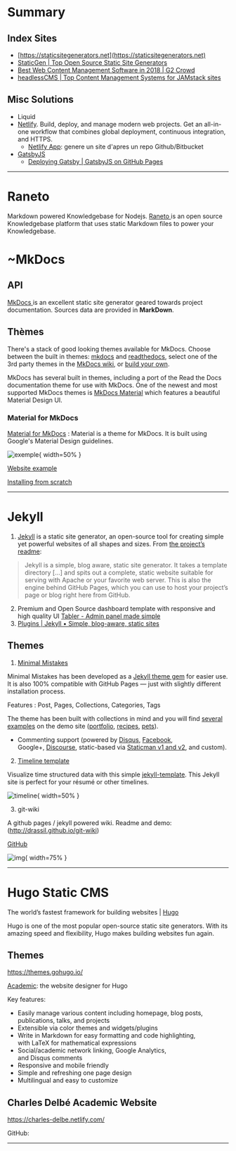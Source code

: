 # Summary
## Index Sites
- [https://staticsitegenerators.net](https://staticsitegenerators.net)
- [StaticGen | Top Open Source Static Site Generators](https://www.staticgen.com/)
- [Best Web Content Management Software in 2018 | G2 Crowd](https://www.g2crowd.com/categories/web-content-management)
- [headlessCMS | Top Content Management Systems for JAMstack sites](https://headlesscms.org/)

## Misc Solutions
- Liquid
- [Netlify](https://www.netlify.com/). Build, deploy, and manage modern web projects. Get an all-in-one workflow that combines global deployment, continuous integration, and HTTPS. 
	- [Netlify App](https://app.netlify.com/): genere un site d'apres un repo Github/Bitbucket
- [GatsbyJS](https://www.gatsbyjs.org/)  
	- [Deploying Gatsby | GatsbyJS on GitHub Pages](https://www.gatsbyjs.org/docs/deploy-gatsby/#github-pages)
 
---

# Raneto
Markdown powered Knowledgebase for Nodejs. [Raneto ](http://raneto.com/) is an open source Knowledgebase platform that uses static Markdown files to power your Knowledgebase. 

# ~MkDocs
## API
[MkDocs ](https://www.mkdocs.org/) is an excellent static site generator geared towards project documentation.
Sources data are provided in **MarkDown**.

## Thèmes
There's a stack of good looking themes available for MkDocs. Choose between the built in themes: [mkdocs](https://www.mkdocs.org/user-guide/styling-your-docs/#mkdocs) and [readthedocs](https://www.mkdocs.org/user-guide/styling-your-docs/#readthedocs), select one of the 3rd party themes in the [MkDocs wiki](https://github.com/mkdocs/mkdocs/wiki/MkDocs-Themes), or [build your own](https://www.mkdocs.org/user-guide/custom-themes/).

MkDocs has several built in themes, including a port of the Read the Docs documentation theme for use with MkDocs. One of the newest and most supported MkDocs themes is [MkDocs Material](https://squidfunk.github.io/mkdocs-material/) which features a beautiful Material Design UI.


### Material for MkDocs
[Material for MkDocs](https://github.com/squidfunk/mkdocs-material/blob/master/docs/index.md) : Material is a theme for MkDocs. It is built using Google's Material Design guidelines.

![exemple](https://i.imgur.com/JmdvO1Q.png){ width=50% }

[Website example](https://squidfunk.github.io/mkdocs-material/)

[Installing from scratch](https://github.com/squidfunk/mkdocs-material/blob/master/docs/getting-started.md)

---
# Jekyll

1. [Jekyll](http://jekyllrb.com/) is a static site generator, an open-source tool for creating simple yet powerful websites of all shapes and sizes. From [the project’s readme](https://github.com/mojombo/jekyll/blob/master/README.markdown):
> Jekyll is a simple, blog aware, static site generator. It takes a template directory \[…\] and spits out a complete, static website suitable for serving with Apache or your favorite web server. This is also the engine behind GitHub Pages, which you can use to host your project’s page or blog right here from GitHub.

2. Premium and Open Source dashboard template with responsive and high quality UI 
[Tabler - Admin panel made simple](https://tabler.github.io/)
3. [Plugins | Jekyll • Simple, blog-aware, static sites](https://jekyllrb.com/docs/plugins/#available-plugins) 

## Themes

1. [Minimal Mistakes](https://mmistakes.github.io/minimal-mistakes/docs/quick-start-guide/)

Minimal Mistakes has been developed as a [Jekyll theme gem](http://jekyllrb.com/docs/themes/) for easier use. It is also 100% compatible with GitHub Pages — just with slightly different installation process.  

Features : Post, Pages, Collections, Categories, Tags

The theme has been built with collections in mind and you will find [several examples](https://mmistakes.github.io/minimal-mistakes/collection-archive/) on the demo site ([portfolio](https://mmistakes.github.io/minimal-mistakes/portfolio/), [recipes](https://mmistakes.github.io/minimal-mistakes/recipes/), [pets](https://mmistakes.github.io/minimal-mistakes/pets/)).  

* Commenting support (powered by [Disqus](https://disqus.com/), [Facebook](https://developers.facebook.com/docs/plugins/comments), Google+, [Discourse](https://www.discourse.org/), static-based via [Staticman v1 and v2](https://staticman.net/), and custom).

2. [Timeline template](https://github.com/lukas-h/jekyll-timeline)

Visualize time structured data with this simple [jekyll-template](https://github.com/lukas-h/jekyll-timeline). This Jekyll site is perfect for your résumé or other timelines.

![timeline](https://i.imgur.com/pr9eyO4.png){ width=50% }

3. git-wiki

A github pages / jekyll powered wiki. Readme and demo: (http://drassil.github.io/git-wiki)

[GitHub](https://github.com/Drassil/git-wiki/tree/gh-pages)

![img](https://i.imgur.com/RfwvnBO.png=25){ width=75% }

---

# Hugo Static CMS

The world’s fastest framework for building websites | [Hugo](https://gohugo.io/)

Hugo is one of the most popular open-source static site generators. With its amazing speed and flexibility, Hugo makes building websites fun again.  

## Themes
https://themes.gohugo.io/

[Academic](https://themes.gohugo.io/theme/academic/): the website designer for Hugo

Key features:

- Easily manage various content including homepage, blog posts, publications, talks, and projects
- Extensible via color themes and widgets/plugins
- Write in Markdown for easy formatting and code highlighting, with LaTeX for mathematical expressions
- Social/academic network linking, Google Analytics, and Disqus comments
- Responsive and mobile friendly
- Simple and refreshing one page design
- Multilingual and easy to customize

## Charles Delbé Academic Website
https://charles-delbe.netlify.com/

GitHub: 

---